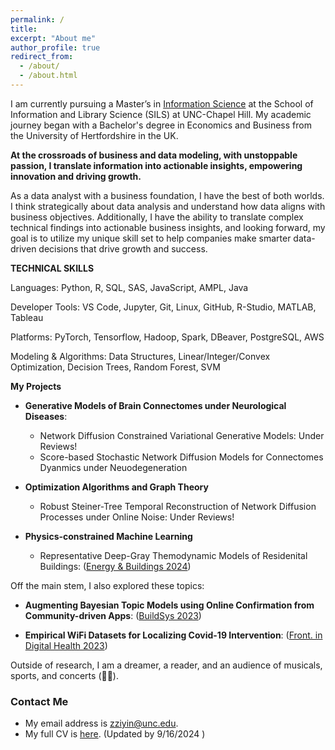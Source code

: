 ```yaml
---
permalink: /
title: 
excerpt: "About me"
author_profile: true
redirect_from: 
  - /about/
  - /about.html
---
```




I am currently pursuing a Master’s in [Information Science](https://sils.unc.edu/master-of-science-in-information-science-msis/) at the School of Information and Library Science (SILS) at UNC-Chapel Hill. My academic journey began with a Bachelor's degree in Economics and Business from the University of Hertfordshire in the UK.

**At the crossroads of business and data modeling, with unstoppable passion, I translate information into actionable insights, empowering innovation and driving growth.**

As a data analyst with a business foundation, I have the best of both worlds. I think strategically about data analysis and understand how data aligns with business objectives. Additionally, I have the ability to translate complex technical findings into actionable business insights, and looking forward, my goal is to utilize my unique skill set to help companies make smarter data-driven decisions that drive growth and success.


**TECHNICAL SKILLS**

Languages: Python, R, SQL, SAS, JavaScript, AMPL, Java

Developer Tools: VS Code, Jupyter, Git, Linux, GitHub, R-Studio, MATLAB, Tableau

Platforms: PyTorch, Tensorflow, Hadoop, Spark, DBeaver, PostgreSQL, AWS

Modeling & Algorithms: Data Structures, Linear/Integer/Convex Optimization, Decision Trees, Random Forest, SVM


**My Projects**

* **Generative Models of Brain Connectomes under Neurological Diseases**: 
  - Network Diffusion Constrained Variational Generative Models: Under Reviews!
  - Score-based Stochastic Network Diffusion Models for Connectomes Dyanmics under Neuodegeneration

* **Optimization Algorithms and Graph Theory**
  - Robust Steiner-Tree Temporal Reconstruction of Network Diffusion Processes under Online Noise: Under Reviews!

* **Physics-constrained Machine Learning**
  - Representative Deep-Gray Themodynamic Models of Residenital Buildings: ([Energy & Buildings 2024](https://www.sciencedirect.com/science/article/abs/pii/S0378778824005243))

Off the main stem, I also explored these topics:  

* **Augmenting Bayesian Topic Models using Online Confirmation from Community-driven Apps**: ([BuildSys 2023](https://dl.acm.org/doi/abs/10.1145/3600100.3626341))

* **Empirical WiFi Datasets for Localizing Covid-19 Intervention**: ([Front. in Digital Health 2023](https://www.frontiersin.org/journals/digital-health/articles/10.3389/fdgth.2023.1060828/full))

Outside of research, I am a dreamer, a reader, and an audience of musicals, sports, and concerts (🖤🩷). 





### Contact Me

* My email address is zziyin@unc.edu.
* My full CV is [here](https://zziyin.github.io/files/ZiyinZheng_resume.pdf). (Updated by 9/16/2024 ) 
